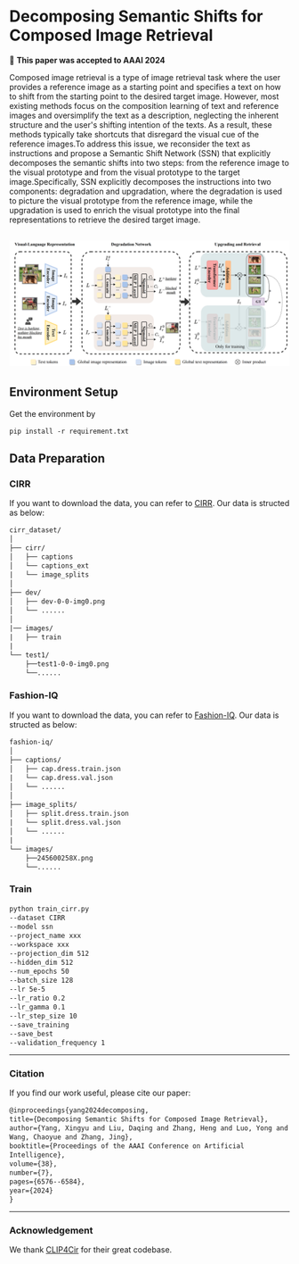 # Decomposing Semantic Shifts for Composed Image Retrieval

🎉️ **This paper was accepted to AAAI 2024**

Composed image retrieval is a type of image retrieval task where the user provides a reference image as a starting point and specifies a text on how to shift from the starting point to the desired target image. However, most existing methods focus on the composition learning of text and reference images and oversimplify the text as a description, neglecting the inherent structure and the user's shifting intention of the texts. As a result, these methods typically take shortcuts that disregard the visual cue of the reference images.To address this issue, we reconsider the text as instructions and propose a Semantic Shift Network (SSN) that explicitly decomposes the semantic shifts into two steps: from the reference image to the visual prototype and from the visual prototype to the target image.Specifically, SSN explicitly decomposes the instructions into two components: degradation and upgradation, where the degradation is used to picture the visual prototype from the reference image, while the upgradation is used to enrich the visual prototype into the final representations to retrieve the desired target image.

![image](https://github.com/starxing-yuu/SSN/blob/master/overview.png)
---

## Environment Setup

Get the environment by

```
pip install -r requirement.txt
```

## Data Preparation

### CIRR

If you want to download the data, you can refer to [CIRR](https://github.com/Cuberick-Orion/CIRR). Our data is structed as below:

```
cirr_dataset/
│
├── cirr/
│   ├── captions
│   └── captions_ext
|   └── image_splits
│
├── dev/
│   ├── dev-0-0-img0.png
│   └── ......
│
|── images/
|   ├── train
|
└── test1/
    ├──test1-0-0-img0.png
    └──......
```

### Fashion-IQ

If you want to download the data, you can refer to [Fashion-IQ](https://github.com/XiaoxiaoGuo/fashion-iq). Our data is structed as below:

```
fashion-iq/
│
├── captions/
│   ├── cap.dress.train.json
|   └── cap.dress.val.json
│   └── ......
│
├── image_splits/
│   ├── split.dress.train.json
|   └── split.dress.val.json
│   └── ......
|
└── images/
    ├──245600258X.png
    └──......
```

### Train

```
python train_cirr.py 
--dataset CIRR 
--model ssn 
--project_name xxx 
--workspace xxx 
--projection_dim 512 
--hidden_dim 512 
--num_epochs 50 
--batch_size 128 
--lr 5e-5 
--lr_ratio 0.2 
--lr_gamma 0.1 
--lr_step_size 10 
--save_training 
--save_best 
--validation_frequency 1
```

---

### Citation

If you find our work useful, please cite our paper:

```
@inproceedings{yang2024decomposing,
title={Decomposing Semantic Shifts for Composed Image Retrieval},
author={Yang, Xingyu and Liu, Daqing and Zhang, Heng and Luo, Yong and Wang, Chaoyue and Zhang, Jing},
booktitle={Proceedings of the AAAI Conference on Artificial Intelligence},
volume={38},
number={7},
pages={6576--6584},
year={2024}
}
```

---

### Acknowledgement

We thank [CLIP4Cir](https://github.com/ABaldrati/CLIP4Cir) for their great codebase.


